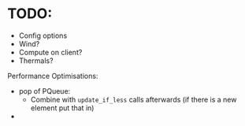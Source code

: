 # TODO:
- Config options
- Wind?
- Compute on client?
- Thermals?

Performance Optimisations:
- pop of PQueue:
  - Combine with `update_if_less` calls afterwards (if there is a new element put that in)
- 